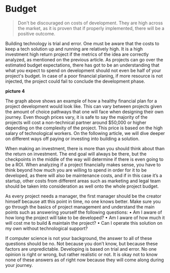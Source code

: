 # Budget
>Don't be discouraged on costs of development. They are high across the market, as it is proven that if properly implemented, there will be a positive outcome. 

Building technology is trial and error. One must be aware that the costs to keep a tech solution up and running are relatively high. It is a high investment high return project if the metrics of the idea are correctly analyzed, as mentioned on the previous article. As projects can go over the estimated budget expectations, there has got to be an understanding that what you expect to spend on development should not even be half of your project's budget. In case of a poor financial planing, if more resource is not injected, the project could fail to conclude the development phase.

**picture 4**

The graph above shows an example of how a healthy financial plan for a project development would look like. This can vary between projects given the amount of choice pathways that one will face when designing their own journey. Even though prices vary, it is safe to say the majority of the projects will cost a non-technical partner around $50,000 or higher depending on the complexity of the project. This price is based on the high salary of technological workers. On the following article, we will dive deeper on different ways off paying or investing into building a solution. 

When making an investment, there is more than you should think about than the return on investment. The end goal will always be there, but the checkpoints in the middle of the way will determine if there is even going to be a ROI. When analyzing if a project financially makes sense, you have to think beyond how much you are willing to spend in order for it to be developed, as there will also be maintenance costs, and if in this case it’s a startup, other costs from different areas such as marketing and legal team should be taken into consideration as well onto the whole project budget.

As every project needs a manager, the first manager should be the creator himself because att this point in time, no one knows better. Make sure you go through the basics of project management and understand the main points such as answering yourself the following questions:
• Am I aware of how long the project will take to be developed?
• Am I aware of how much it will cost me to build & maintain the project?
• Can I operate this solution on my own without technological support?

If computer science is not your background, the answer to all of these questions should be no. Not because you don’t know, but because these factors are unpredictable. Developing is based on trial and error. No one opinion is right or wrong, but rather realistic or not. It is okay not to know none of these answers as of right now because they will come along during your journey.